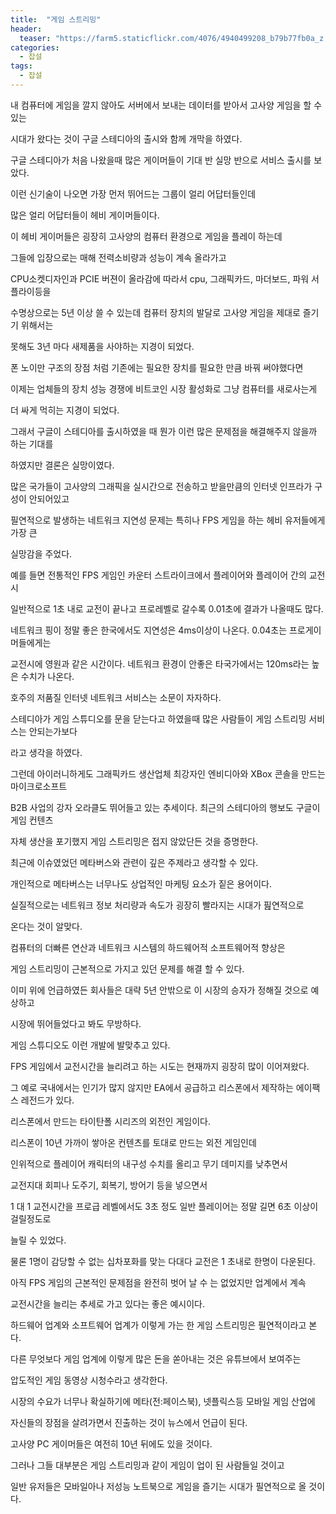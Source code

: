```yaml
---
title:  "게임 스트리밍"
header:
  teaser: "https://farm5.staticflickr.com/4076/4940499208_b79b77fb0a_z.jpg"
categories: 
  - 잡설
tags:
  - 잡설
---
```

   
   내 컴퓨터에 게임을 깔지 않아도 서버에서 보내는 데이터를 받아서 고사양 게임을 할 수 있는
   
   시대가 왔다는 것이 구글 스테디아의 출시와 함께 개막을 하였다.
   
   구글 스테디아가 처음 나왔을때 많은 게이머들이 기대 반 실망 반으로 서비스 출시를 보았다.
  
  이런 신기술이 나오면 가장 먼저 뛰어드는 그룹이 얼리 어답터들인데 
  
  많은 얼리 어답터들이 헤비 게이머들이다.
  
  이 헤비 게이머들은 굉장히 고사양의 컴퓨터 환경으로 게임을 플레이 하는데
  
  그들에 입장으로는 매해 전력소비량과 성능이 계속 올라가고
  
  CPU소켓디자인과 PCIE 버젼이 올라감에 따라서 cpu, 그래픽카드, 마더보드, 파워 서플라이등을
  
  수명상으로는 5년 이상 쓸 수 있는데 컴퓨터 장치의 발달로 고사양 게임을 제대로 즐기기 위해서는
  
  못해도 3년 마다 새제품을 사야하는 지경이 되었다.
  
  폰 노이만 구조의 장점 처럼 기존에는 필요한 장치를 필요한 만큼 바꿔 써야했다면
  
  이제는 업체들의 장치 성능 경쟁에 비트코인 시장 활성화로 그냥 컴퓨터를 새로사는게
  
  더 싸게 먹히는 지경이 되었다.
  
   
   그래서 구글이 스테디아를 출시하였을 때 뭔가 이런 많은 문제점을 해결해주지 않을까 하는 기대를
   
  하였지만 결론은 실망이였다.
   
  많은 국가들이 고사양의 그래픽을 실시간으로 전송하고 받을만큼의 인터넷 인프라가 구성이 안되어있고
  
  필연적으로 발생하는 네트워크 지연성 문제는 특히나 FPS 게임을 하는 헤비 유저들에게 가장 큰
  
  실망감을 주었다.
  
  예를 들면 전통적인 FPS 게임인 카운터 스트라이크에서 플레이어와 플레이어 간의 교전시
  
  일반적으로  1초 내로 교전이 끝나고 프로레벨로 갈수록 0.01초에 결과가 나올때도 많다.
  
  네트워크 핑이 정말 좋은 한국에서도 지연성은 4ms이상이 나온다. 0.04초는 프로게이머들에게는
  
  교전시에 영원과 같은 시간이다. 네트워크 환경이 안좋은 타국가에서는 120ms라는 높은 수치가 나온다.
  
  호주의 저품질 인터넷 네트워크 서비스는 소문이 자자하다.
  
  
   스테디아가 게임 스튜디오를 문을 닫는다고 하였을때 많은 사람들이 게임 스트리밍 서비스는 안되는가보다
   
   라고 생각을 하였다.
   
   그런데 아이러니하게도 그래픽카드 생산업체 최강자인 엔비디아와 XBox 콘솔을 만드는 마이크로소프트
   
   B2B 사업의 강자 오라클도 뛰어들고 있는 추세이다. 최근의 스테디아의 행보도 구글이 게임 컨텐츠
  
   자체 생산을 포기했지 게임 스트리밍은 접지 않았단든 것을 증명한다. 
   
   
   
   최근에 이슈였었던 메타버스와 관련이 깊은 주제라고 생각할 수 있다.
   
   개인적으로 메타버스는 너무나도 상업적인 마케팅 요소가 짙은 용어이다.
   
   실질적으로는 네트워크 정보 처리량과 속도가 굉장히 빨라지는 시대가 핊연적으로
   
   온다는 것이 알맞다.
   
   
   컴퓨터의 더빠른 연산과 네트워크 시스템의 하드웨어적 소프트웨어적 향상은
   
   게임 스트리밍이 근본적으로 가지고 있던 문제를 해결 할 수 있다.
   
   이미 위에 언급하였든 회사들은 대략 5년 안밖으로 이 시장의 승자가 정해질 것으로 예상하고
   
   시장에 뛰어들었다고 봐도 무방하다.
   
   
   게임 스튜디오도 이런 개발에 발맞추고 있다.
   
   FPS 게임에서 교전시간을 늘리려고 하는 시도는 현재까지 굉장히 많이 이어져왔다.
   
   그 예로 국내에서는 인기가 많지 않지만 EA에서 공급하고 리스폰에서 제작하는 에이팩스 레전드가 있다.
   
   리스폰에서 만드는 타이탄폴 시리즈의 외전인 게임이다.
   
   리스폰이 10년 가까이 쌓아온 컨텐츠를 토대로 만드는 외전 게임인데
   
   인위적으로 플레이어 캐릭터의 내구성 수치를 올리고 무기 데미지를 낮추면서
   
   교전지대 회피나 도주기, 회복기, 방어기 등을 넣으면서 
   
   1 대 1 교전시간을 프로급 레벨에서도 3초 정도 일반 플레이어는 정말 길면 6초 이상이 걸릴정도로
   
   늘릴 수 있었다. 
   
   물론 1명이 감당할 수 없는 십차포화를 맞는 다대다 교전은 1 초내로 한명이 다운된다.
   
   
   아직 FPS 게임의 근본적인 문제점을 완전히 벗어 날 수 는 없었지만 업계에서 계속
   
   교전시간을 늘리는 추세로 가고 있다는 좋은 예시이다. 
   
   
   하드웨어 업계와 소프트웨어 업계가 이렇게 가는 한 게임 스트리밍은 필연적이라고 본다.
   
   다른 무엇보다 게임 업계에 이렇게 많은 돈을 쏟아내는 것은 유튜브에서 보여주는
   
   압도적인 게임 동영상 시청수라고 생각한다.
   
   시장의 수요가 너무나 확실하기에 메타(전:페이스북), 넷플릭스등 모바일 게임 산업에
   
   자신들의 장점을 살려가면서 진출하는 것이 뉴스에서 언급이 된다.
   
   
   고사양 PC 게이머들은 여전히 10년 뒤에도 있을 것이다.
   
   그러나 그들 대부분은 게임 스트리밍과 같이 게임이 업이 된 사람들일 것이고
   
   일반 유저들은 모바일아나 저성능 노트북으로 게임을 즐기는 시대가 필연적으로 올 것이다.
  

 
[^posts]: Footnote test.
